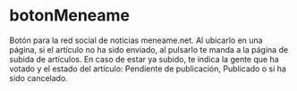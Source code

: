 botonMeneame
============

Botón para la red social de noticias meneame.net. Al ubicarlo en una página, si el artículo no ha sido enviado, al pulsarlo te manda a la página de subida de artículos. En caso de estar ya subido, te indica la gente que ha votado y el estado del artículo: Pendiente de publicación, Publicado o si ha sido cancelado.
